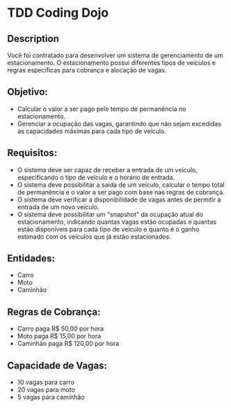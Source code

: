# TDD Coding Dojo

## Description
Você foi contratado para desenvolver um sistema de gerenciamento de um estacionamento. O estacionamento possui diferentes tipos de veículos e regras específicas para cobrança e alocação de vagas.​

## Objetivo:
- Calcular o valor a ser pago pelo tempo de permanência no estacionamento.
- Gerenciar a ocupação das vagas, garantindo que não sejam excedidas as capacidades máximas para cada tipo de veículo.

## Requisitos:
- O sistema deve ser capaz de receber a entrada de um veículo, especificando o tipo de veículo e o horário de entrada.
- O sistema deve possibilitar a saída de um veículo, calcular o tempo total de permanência e o valor a ser pago com base nas regras de cobrança.
- O sistema deve verificar a disponibilidade de vagas antes de permitir a entrada de um novo veículo.
- O sistema deve possibilitar um "snapshot" da ocupação atual do estacionamento, indicando quantas vagas estão ocupadas e quantas estão disponíveis para cada tipo de veículo e quanto é o ganho estimado com os veículos que já estão estacionados.

## Entidades:
- Carro
- Moto
- Caminhão

## Regras de Cobrança:
- Carro paga R$ 50,00 por hora
- Moto paga R$ 15,00 por hora
- Caminhão paga R$ 120,00 por hora

## Capacidade de Vagas:
- 10 vagas para carro
- 20 vagas para moto
- 5 vagas para caminhão
